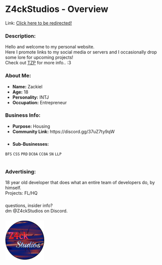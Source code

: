 # Z4ckStudios - Overview
<p>Link: <a href="https://z4ckstudios.github.io/Z4ckStudios/">Click here to be redirected!</a></p>

### <p>Description:</p>
<div>Hello and welcome to my personal website.</div>
<div>Here I promote links to my social media or servers and I occasionally drop some lore for upcoming projects!</div>
<div>Check out <a href="https://Z4ckStudios.github.io/Z4ckStudios/TZP">TZP</a> for more info.. :3</div>


### <p>About Me:</p>
- <div><b>Name:</b> Zackiel</div>
- <div><b>Age:</b> 18</div>
- <div><b>Personality:</b> INTJ</div>
- <div><b>Occupation:</b> Entrepreneur</div>

### <p>Business Info:</p>
- <div><b>Purpose:</b> Housing</div>
- <div><b>Community Link:</b> https://discord.gg/37uZ7ty9qW</div>

### <p></p>
- <div><b>Sub-Businesses:</b></div>
<code>BFS</code>
<code>CSS</code>
<code>PRD</code>
<code>DC0A</code>
<code>CC0A</code>
<code>SN</code>
<code>LLP</code>

# <p></p>
### <p>Advertising:</p>
<div>18 year old developer that does what an entire team of developers do, by himself.</div>
<div>Projects: FL/HQ</div>

### <p></p>
<div>questions, insider info?</div>
<div>dm @Z4ckStudios on Discord.</div>

### <p></p>
<img width="25%" src="/assets/images/Z4ckStudiosLogo.png"></img>
